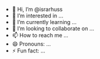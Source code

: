 - 👋 Hi, I’m @israrhuss
- 👀 I’m interested in ...
- 🌱 I’m currently learning ...
- 💞️ I’m looking to collaborate on ...
- 📫 How to reach me ...
- 😄 Pronouns: ...
- ⚡ Fun fact: ...

<!---
israrhuss/israrhuss is a ✨ special ✨ repository because its `README.md` (this file) appears on your GitHub profile.
You can click the Preview link to take a look at your changes.
--->
